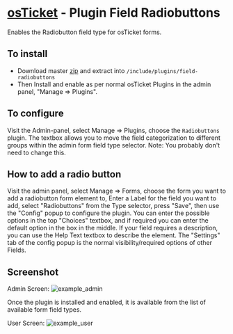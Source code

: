 # [osTicket](https://github.com/osTicket/) - Plugin Field Radiobuttons

Enables the Radiobutton field type for osTicket forms.


## To install
- Download master [zip](https://github.com/Micke1101/OSTicket-plugin-field-radiobuttons/archive/master.zip) and extract into `/include/plugins/field-radiobuttons`
- Then Install and enable as per normal osTicket Plugins in the admin panel, "Manage => Plugins".

## To configure

Visit the Admin-panel, select Manage => Plugins, choose the `Radiobuttons` plugin. The textbox allows you to move the field categorization to different groups within the admin form field type selector. 
Note: You probably don't need to change this.

## How to add a radio button

Visit the admin panel, select Manage => Forms, choose the form you want to add a radiobutton form element to,
Enter a Label for the field you want to add, select "Radiobuttons" from the Type selector, press "Save", then use the "Config" popup to configure the plugin.
You can enter the possible options in the top "Choices" textbox, and if required you can enter the default option in the box in the middle.
If your field requires a description, you can use the Help Text textbox to describe the element.
The "Settings" tab of the config popup is the normal visibility/required options of other Fields.

## Screenshot

Admin Screen:
![example_admin](http://osticket.com/forum/uploads/FileUpload/37/4f38ac84187d787d4e1a75a9bdb2a0.png)

Once the plugin is installed and enabled, it is available from the list of available form field types.

User Screen:
![example_user](http://osticket.com/forum/uploads/FileUpload/b6/814c409e5bc5f011945efeda9723ce.png)
